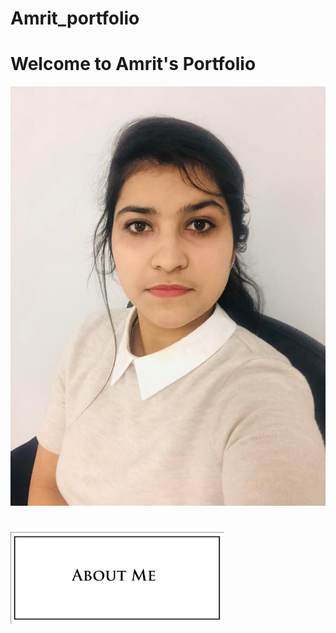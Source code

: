 # Amrit_portfolio

# Welcome to Amrit's Portfolio

![](Images/WhatsApp%20Image%202020-11-29%20at%205.15.08%20PM.jpeg)



# ![](Images/about%20me.png)

[](https://github.com/Amritsandhu95/Amrit_portfolio/blob/main/about%20me)


